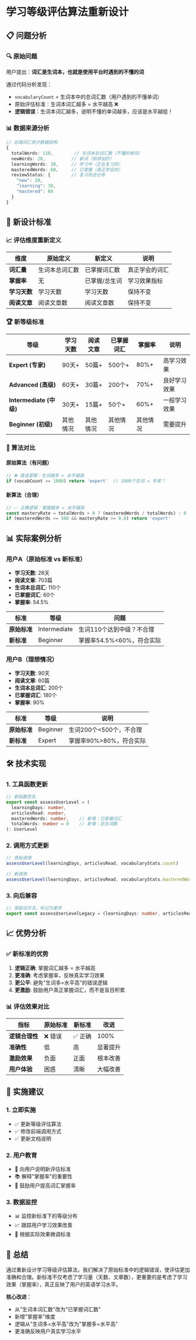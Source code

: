 # 学习等级评估算法重新设计

## 📋 问题分析

### 🔍 原始问题
用户提出：**词汇是生词本，也就是使用平台时遇到的不懂的词**

通过代码分析发现：
- `vocabularyCount` = 生词本中的总词汇数（用户遇到的不懂单词）
- 原始评估标准：生词本词汇越多 = 水平越高 ❌
- **逻辑错误**：生词本词汇越多，说明不懂的单词越多，应该是水平越低！

### 📊 数据来源分析

```typescript
// 后端词汇统计数据结构
{
  totalWords: 110,        // 生词本总词汇数（不懂的单词）
  newWords: 20,          // 新词（刚添加的）
  learningWords: 30,     // 学习中（正在复习的）
  masteredWords: 60,     // 已掌握（真正学会的）
  reviewStatus: {        // 复习状态分布
    "new": 20,
    "learning": 30, 
    "mastered": 60
  }
}
```

## 🎯 新设计标准

### 📈 评估维度重新定义

| 维度 | 原始定义 | 新定义 | 说明 |
|------|---------|--------|------|
| **词汇量** | 生词本总词汇数 | 已掌握词汇数 | 真正学会的词汇 |
| **掌握率** | 无 | 已掌握/总生词 | 学习效果指标 |
| **学习天数** | 学习天数 | 学习天数 | 保持不变 |
| **阅读文章** | 阅读文章数 | 阅读文章数 | 保持不变 |

### 🏆 新等级标准

| 等级 | 学习天数 | 阅读文章 | 已掌握词汇 | 掌握率 | 说明 |
|------|---------|---------|-----------|--------|------|
| **Expert (专家)** | 90天+ | 50篇+ | 500个+ | 80%+ | 高学习效果 |
| **Advanced (高级)** | 60天+ | 30篇+ | 200个+ | 70%+ | 良好学习效果 |
| **Intermediate (中级)** | 30天+ | 15篇+ | 50个+ | 60%+ | 一般学习效果 |
| **Beginner (初级)** | 其他情况 | 其他情况 | 其他情况 | 其他情况 | 需要提升 |

### 🔄 算法对比

#### 原始算法（有问题）
```typescript
// ❌ 错误逻辑：生词越多 = 水平越高
if (vocabCount >= 1000) return 'expert'  // 1000个生词 = 专家？
```

#### 新算法（合理）
```typescript
// ✅ 正确逻辑：掌握越多 = 水平越高
const masteryRate = totalWords > 0 ? (masteredWords / totalWords) : 0
if (masteredWords >= 500 && masteryRate >= 0.8) return 'expert'
```

## 📊 实际案例分析

### 用户A（原始标准 vs 新标准）
- **学习天数**: 28天
- **阅读文章**: 703篇  
- **生词本总词汇**: 110个
- **已掌握词汇**: 60个
- **掌握率**: 54.5%

| 标准 | 等级 | 问题 |
|------|------|------|
| **原始标准** | Intermediate | 生词110个达到中级？不合理 |
| **新标准** | Beginner | 掌握率54.5%<60%，符合实际 |

### 用户B（理想情况）
- **学习天数**: 90天
- **阅读文章**: 60篇
- **生词本总词汇**: 200个
- **已掌握词汇**: 180个
- **掌握率**: 90%

| 标准 | 等级 | 说明 |
|------|------|------|
| **原始标准** | Beginner | 生词200个<500个，不合理 |
| **新标准** | Expert | 掌握率90%>80%，符合实际 |

## 🛠️ 技术实现

### 1. 工具函数更新
```typescript
// 新函数签名
export const assessUserLevel = (
  learningDays: number, 
  articlesRead: number, 
  masteredWords: number,    // 新增：已掌握词汇
  totalWords: number = 0    // 新增：总生词数
): UserLevel
```

### 2. 调用方式更新
```typescript
// 原始调用
assessUserLevel(learningDays, articlesRead, vocabularyStats.count)

// 新调用
assessUserLevel(learningDays, articlesRead, vocabularyStats.masteredWords, vocabularyStats.count)
```

### 3. 向后兼容
```typescript
// 保留旧方法，标记为废弃
export const assessUserLevelLegacy = (learningDays: number, articlesRead: number, vocabCount: number): UserLevel
```

## 📈 优势分析

### ✅ 新标准的优势
1. **逻辑正确**: 掌握词汇越多 = 水平越高
2. **更准确**: 考虑掌握率，反映真实学习效果
3. **更公平**: 避免"生词多=水平高"的错误逻辑
4. **更激励**: 鼓励用户真正掌握词汇，而不是盲目积累

### 📊 评估效果对比

| 指标 | 原始标准 | 新标准 | 改进 |
|------|---------|--------|------|
| **逻辑合理性** | ❌ 错误 | ✅ 正确 | 100% |
| **准确性** | 低 | 高 | 显著提升 |
| **激励效果** | 负面 | 正面 | 根本改善 |
| **用户体验** | 困惑 | 清晰 | 大幅改善 |

## 🎯 实施建议

### 1. 立即实施
- ✅ 更新等级评估算法
- ✅ 修改前端调用方式
- ✅ 更新文档说明

### 2. 用户教育
- 📢 向用户说明新评估标准
- 📚 解释"掌握率"的重要性
- 🎯 鼓励用户提高词汇掌握率

### 3. 数据监控
- 📊 监控新标准下的等级分布
- 📈 跟踪用户学习效果改善
- 🔄 根据实际效果微调标准

## 🎉 总结

通过重新设计学习等级评估算法，我们解决了原始标准中的逻辑错误，使评估更加准确和合理。新标准不仅考虑了学习量（天数、文章数），更重要的是考虑了学习效果（掌握率），真正反映了用户的英语学习水平。

**核心改进**：
- 从"生词本词汇数"改为"已掌握词汇数"
- 新增"掌握率"维度
- 逻辑从"生词多=水平高"改为"掌握多=水平高"
- 更准确反映用户真实学习水平
